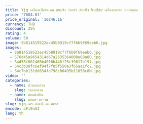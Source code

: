 ```yaml
---
title: Yjq เครื่องแป้งมันเทศ มันฝรั่ง รากบัว มันฝรั่ง kudzu เครื่องบดราก แหล่งแยก
price: '7684.61'
price_original: '10246.16'
currency: THB
discount: 25%
rating: 4
volume: 50
image: Sb814519522ec45b8919cf7f6b9f69eeb6.jpg
images:
  - Sb814519522ec45b8919cf7f6b9f69eeb6.jpg
  - S76d45a9654314d67a2635364008e68a8O.jpg
  - S4d58f002460b4016b448f25c39017e19l.jpg
  - S4c3b38fc6ef94f7f85f550a3f65aa1fc2.jpg
  - S4c7bb131dd634fe798c00495b11058c8N.jpg
video: ''
categories:
  - name: บ้านและสวน
    slug: านและสวน
  - name: ตกแต่งบ้าน
    slug: ตกแต-งบ-าน
slug: yjq-เคร-องแป-งม-นเทศ
encode: oFi9nAI
lang: th
---
```

  